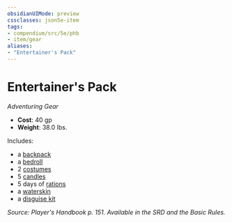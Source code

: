 ```yaml
---
obsidianUIMode: preview
cssclasses: json5e-item
tags:
- compendium/src/5e/phb
- item/gear
aliases: 
- "Entertainer's Pack"
---
```

# Entertainer's Pack
*Adventuring Gear*  

- **Cost**: 40 gp
- **Weight**: 38.0 lbs.

Includes:

- a [backpack](5E2014官方资源/items/backpack.md)  
- a [bedroll](5E2014官方资源/items/bedroll.md)  
- 2 [costumes](5E2014官方资源/items/costume-clothes.md)  
- 5 [candles](5E2014官方资源/items/candle.md)  
- 5 days of [rations](5E2014官方资源/items/rations-1-day.md)  
- a [waterskin](5E2014官方资源/items/waterskin.md)  
- a [disguise kit](5E2014官方资源/items/disguise-kit.md)  

*Source: Player's Handbook p. 151. Available in the SRD and the Basic Rules.*